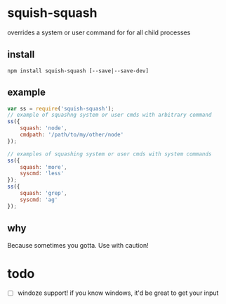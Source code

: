 # squish-squash
overrides a system or user command for for all child processes

## install
`npm install squish-squash [--save|--save-dev]`

## example
```js
var ss = require('squish-squash');
// example of squashng system or user cmds with arbitrary command
ss({
    squash: 'node',
    cmdpath: '/path/to/my/other/node'
});

// examples of squashing system or user cmds with system commands
ss({
    squash: 'more',
    syscmd: 'less'
});
ss({
    squash: 'grep',
    syscmd: 'ag'
});
```

## why
Because sometimes you gotta.  Use with caution!

# todo
- [ ] windoze support!  if you know windows, it'd be great to get your input
